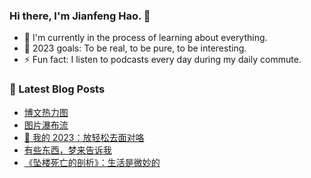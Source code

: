 ### Hi there, I'm Jianfeng Hao. 👋

- 🌱 I'm currently in the process of learning about everything.
- 🥅 2023 goals: To be real, to be pure, to be interesting.
- ⚡ Fun fact: I listen to podcasts every day during my daily commute.

### 📕 Latest Blog Posts
<!-- BLOG-POST-LIST:START -->
- [博文热力图](https://aetherhjf.com/2024/01/20240110/)
- [图片瀑布流](https://aetherhjf.com/2024/01/20240107/)
- [🎯 我的 2023：放轻松去面对咯](https://aetherhjf.com/2023/12/2023-annual/)
- [有些东西，梦来告诉我](https://aetherhjf.com/2023/12/20231216/)
- [《坠楼死亡的剖析》：生活是微妙的](https://aetherhjf.com/2023/12/20231209/)
<!-- BLOG-POST-LIST:END -->
